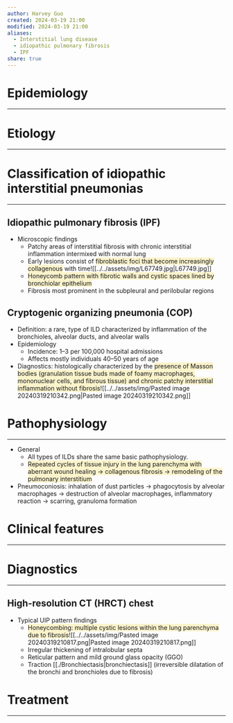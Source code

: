 ```yaml
---
author: Harvey Guo
created: 2024-03-19 21:00
modified: 2024-03-19 21:00
aliases:
  - Interstitial lung disease
  - idiopathic pulmonary fibrosis
  - IPF
share: true
---
```

# Epidemiology
---


# Etiology
---

# Classification of idiopathic interstitial pneumonias
---
## Idiopathic pulmonary fibrosis (IPF)
- Microscopic findings
	- Patchy areas of interstitial fibrosis with chronic interstitial inflammation intermixed with normal lung
	- Early lesions consist of <span style="background:rgba(240, 200, 0, 0.2)">fibroblastic foci that become increasingly collagenous</span> with time![[../../assets/img/L67749.jpg|L67749.jpg]]
	- <span style="background:rgba(240, 200, 0, 0.2)">Honeycomb pattern with fibrotic walls and cystic spaces lined by bronchiolar epithelium</span>
	- Fibrosis most prominent in the subpleural and perilobular regions
## Cryptogenic organizing pneumonia (COP)
- Definition: a rare, type of ILD characterized by inflammation of the bronchioles, alveolar ducts, and alveolar walls
- Epidemiology
	- Incidence: 1–3 per 100,000 hospital admissions 
	- Affects mostly individuals 40–50 years of age
- Diagnostics: histologically characterized by the <span style="background:rgba(240, 200, 0, 0.2)">presence of Masson bodies (granulation tissue buds made of foamy macrophages, mononuclear cells, and fibrous tissue) and chronic patchy interstitial inflammation without fibrosis</span>![[../../assets/img/Pasted image 20240319210342.png|Pasted image 20240319210342.png]]
# Pathophysiology
---
- General
	- All types of ILDs share the same basic pathophysiology.
	- <span style="background:rgba(240, 200, 0, 0.2)">Repeated cycles of tissue injury in the lung parenchyma with aberrant wound healing → collagenous fibrosis → remodeling of the pulmonary interstitium</span>
- Pneumoconiosis: inhalation of dust particles → phagocytosis by alveolar macrophages → destruction of alveolar macrophages, inflammatory reaction → scarring, granuloma formation

# Clinical features
---


# Diagnostics
---
## High-resolution CT (HRCT) chest
- Typical UIP pattern findings 
	- <span style="background:rgba(240, 200, 0, 0.2)">Honeycombing: multiple cystic lesions within the lung parenchyma due to fibrosis</span>![[../../assets/img/Pasted image 20240319210817.png|Pasted image 20240319210817.png]]
	- Irregular thickening of intralobular septa
	- Reticular pattern and mild ground glass opacity (GGO)
	- Traction [[./Bronchiectasis|bronchiectasis]] (irreversible dilatation of the bronchi and bronchioles due to fibrosis)

# Treatment
---

